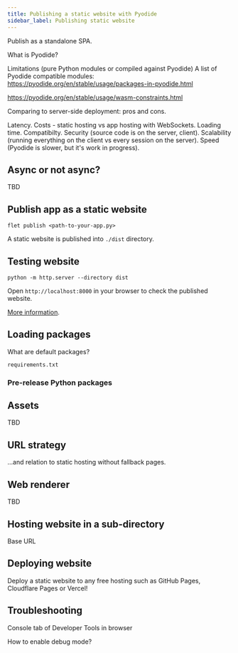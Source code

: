 ```yaml
---
title: Publishing a static website with Pyodide
sidebar_label: Publishing static website
---
```


Publish as a standalone SPA.

What is Pyodide?

Limitations (pure Python modules or compiled against Pyodide)
A list of Pyodide compatible modules: https://pyodide.org/en/stable/usage/packages-in-pyodide.html

https://pyodide.org/en/stable/usage/wasm-constraints.html

Comparing to server-side deployment: pros and cons.

Latency.
Costs - static hosting vs app hosting with WebSockets.
Loading time.
Compatibilty.
Security (source code is on the server, client).
Scalability (running everything on the client vs every session on the server).
Speed (Pyodide is slower, but it's work in progress).

## Async or not async?

TBD

## Publish app as a static website

```
flet publish <path-to-your-app.py>
```

A static website is published into `./dist` directory.

## Testing website

```
python -m http.server --directory dist
```

Open `http://localhost:8000` in your browser to check the published website.

[More information](https://docs.python.org/3/library/http.server.html).

## Loading packages

What are default packages?

`requirements.txt`

### Pre-release Python packages

## Assets

TBD

## URL strategy

...and relation to static hosting without fallback pages.

## Web renderer

TBD

## Hosting website in a sub-directory

Base URL

## Deploying website

Deploy a static website to any free hosting such as GitHub Pages, Cloudflare Pages or Vercel!

## Troubleshooting

Console tab of Developer Tools in browser

How to enable debug mode?